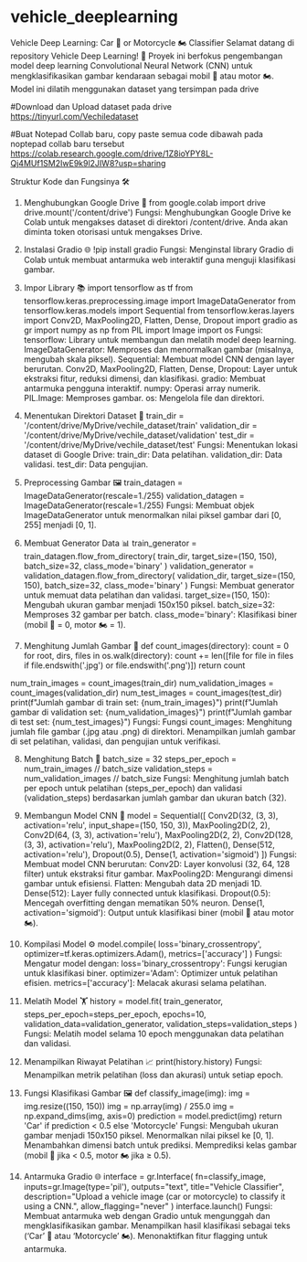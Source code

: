 # vehicle_deeplearning
Vehicle Deep Learning: Car 🚗 or Motorcycle 🏍️ Classifier Selamat datang di repository Vehicle Deep Learning! 🎉 Proyek ini berfokus pengembangan model deep learning Convolutional Neural Network (CNN) untuk mengklasifikasikan gambar kendaraan sebagai mobil 🚗 atau motor 🏍️. Model ini dilatih menggunakan dataset yang tersimpan pada drive

#Download dan Upload dataset pada drive
https://tinyurl.com/Vechiledataset

#Buat Notepad Collab baru, copy paste semua code dibawah pada noptepad collab baru tersebut
https://colab.research.google.com/drive/1Z8ioYPY8L-Qj4MUf1SM2IwE9k9l2JIW8?usp=sharing

Struktur Kode dan Fungsinya 🛠️
1. Menghubungkan Google Drive 📂
from google.colab import drive
drive.mount('/content/drive')
Fungsi: Menghubungkan Google Drive ke Colab untuk mengakses dataset di direktori /content/drive. Anda akan diminta token otorisasi untuk mengakses Drive.

2. Instalasi Gradio 🌐
!pip install gradio
Fungsi: Menginstal library Gradio di Colab untuk membuat antarmuka web interaktif guna menguji klasifikasi gambar.

3. Impor Library 📚
import tensorflow as tf
from tensorflow.keras.preprocessing.image import ImageDataGenerator
from tensorflow.keras.models import Sequential
from tensorflow.keras.layers import Conv2D, MaxPooling2D, Flatten, Dense, Dropout
import gradio as gr
import numpy as np
from PIL import Image
import os
Fungsi:
tensorflow: Library untuk membangun dan melatih model deep learning.
ImageDataGenerator: Memproses dan menormalkan gambar (misalnya, mengubah skala piksel).
Sequential: Membuat model CNN dengan layer berurutan.
Conv2D, MaxPooling2D, Flatten, Dense, Dropout: Layer untuk ekstraksi fitur, reduksi dimensi, dan klasifikasi.
gradio: Membuat antarmuka pengguna interaktif.
numpy: Operasi array numerik.
PIL.Image: Memproses gambar.
os: Mengelola file dan direktori.

4. Menentukan Direktori Dataset 📂
train_dir = '/content/drive/MyDrive/vechile_dataset/train'
validation_dir = '/content/drive/MyDrive/vechile_dataset/validation'
test_dir = '/content/drive/MyDrive/vechile_dataset/test'
Fungsi: Menentukan lokasi dataset di Google Drive:
train_dir: Data pelatihan.
validation_dir: Data validasi.
test_dir: Data pengujian.

5. Preprocessing Gambar 🖼️
train_datagen = ImageDataGenerator(rescale=1./255)
validation_datagen = ImageDataGenerator(rescale=1./255)
Fungsi: Membuat objek ImageDataGenerator untuk menormalkan nilai piksel gambar dari [0, 255] menjadi [0, 1].

6. Membuat Generator Data 📊
train_generator = train_datagen.flow_from_directory(
    train_dir,
    target_size=(150, 150),
    batch_size=32,
    class_mode='binary'
)
validation_generator = validation_datagen.flow_from_directory(
    validation_dir,
    target_size=(150, 150),
    batch_size=32,
    class_mode='binary'
)
Fungsi:
Membuat generator untuk memuat data pelatihan dan validasi.
target_size=(150, 150): Mengubah ukuran gambar menjadi 150x150 piksel.
batch_size=32: Memproses 32 gambar per batch.
class_mode='binary': Klasifikasi biner (mobil 🚗 = 0, motor 🏍️ = 1).

7. Menghitung Jumlah Gambar 🔢
def count_images(directory):
    count = 0
    for root, dirs, files in os.walk(directory):
        count += len([file for file in files if file.endswith('.jpg') or file.endswith('.png')])
    return count

num_train_images = count_images(train_dir)
num_validation_images = count_images(validation_dir)
num_test_images = count_images(test_dir)
print(f"Jumlah gambar di train set: {num_train_images}")
print(f"Jumlah gambar di validation set: {num_validation_images}")
print(f"Jumlah gambar di test set: {num_test_images}")
Fungsi:
Fungsi count_images: Menghitung jumlah file gambar (.jpg atau .png) di direktori.
Menampilkan jumlah gambar di set pelatihan, validasi, dan pengujian untuk verifikasi.

8. Menghitung Batch 📏
batch_size = 32
steps_per_epoch = num_train_images // batch_size
validation_steps = num_validation_images // batch_size
Fungsi: Menghitung jumlah batch per epoch untuk pelatihan (steps_per_epoch) dan validasi (validation_steps) berdasarkan jumlah gambar dan ukuran batch (32).

9. Membangun Model CNN 🧠
model = Sequential([
    Conv2D(32, (3, 3), activation='relu', input_shape=(150, 150, 3)),
    MaxPooling2D(2, 2),
    Conv2D(64, (3, 3), activation='relu'),
    MaxPooling2D(2, 2),
    Conv2D(128, (3, 3), activation='relu'),
    MaxPooling2D(2, 2),
    Flatten(),
    Dense(512, activation='relu'),
    Dropout(0.5),
    Dense(1, activation='sigmoid')
])
Fungsi:
Membuat model CNN berurutan:
Conv2D: Layer konvolusi (32, 64, 128 filter) untuk ekstraksi fitur gambar.
MaxPooling2D: Mengurangi dimensi gambar untuk efisiensi.
Flatten: Mengubah data 2D menjadi 1D.
Dense(512): Layer fully connected untuk klasifikasi.
Dropout(0.5): Mencegah overfitting dengan mematikan 50% neuron.
Dense(1, activation='sigmoid'): Output untuk klasifikasi biner (mobil 🚗 atau motor 🏍️).

10. Kompilasi Model ⚙️
model.compile(
    loss='binary_crossentropy',
    optimizer=tf.keras.optimizers.Adam(),
    metrics=['accuracy']
)
Fungsi:
Mengatur model dengan:
loss='binary_crossentropy': Fungsi kerugian untuk klasifikasi biner.
optimizer='Adam': Optimizer untuk pelatihan efisien.
metrics=['accuracy']: Melacak akurasi selama pelatihan.

11. Melatih Model 🏋️
history = model.fit(
    train_generator,
    steps_per_epoch=steps_per_epoch,
    epochs=10,
    validation_data=validation_generator,
    validation_steps=validation_steps
)
Fungsi: Melatih model selama 10 epoch menggunakan data pelatihan dan validasi.

12. Menampilkan Riwayat Pelatihan 📈
print(history.history)
Fungsi: Menampilkan metrik pelatihan (loss dan akurasi) untuk setiap epoch.

13. Fungsi Klasifikasi Gambar 🖼️
def classify_image(img):
    img = img.resize((150, 150))
    img = np.array(img) / 255.0
    img = np.expand_dims(img, axis=0)
    prediction = model.predict(img)
    return 'Car' if prediction < 0.5 else 'Motorcycle'
Fungsi:
Mengubah ukuran gambar menjadi 150x150 piksel.
Menormalkan nilai piksel ke [0, 1].
Menambahkan dimensi batch untuk prediksi.
Memprediksi kelas gambar (mobil 🚗 jika < 0.5, motor 🏍️ jika ≥ 0.5).

14. Antarmuka Gradio 🌐
interface = gr.Interface(
    fn=classify_image,
    inputs=gr.Image(type='pil'),
    outputs="text",
    title="Vehicle Classifier",
    description="Upload a vehicle image (car or motorcycle) to classify it using a CNN.",
    allow_flagging="never"
)
interface.launch()
Fungsi:
Membuat antarmuka web dengan Gradio untuk mengunggah dan mengklasifikasikan gambar.
Menampilkan hasil klasifikasi sebagai teks (‘Car’ 🚗 atau ‘Motorcycle’ 🏍️).
Menonaktifkan fitur flagging untuk antarmuka.
